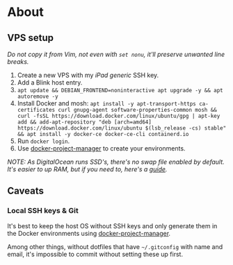 # About

## VPS setup

_Do not copy it from Vim, not even with `set nonu`, it'll preserve unwanted line breaks._

1. Create a new VPS with my _iPad generic_ SSH key.
2. Add a Blink host entry.
3. `apt update && DEBIAN_FRONTEND=noninteractive apt upgrade -y && apt autoremove -y`
4. Install Docker and mosh:
`apt install -y apt-transport-https ca-certificates curl gnupg-agent software-properties-common mosh && curl -fsSL https://download.docker.com/linux/ubuntu/gpg | apt-key add && add-apt-repository "deb [arch=amd64] https://download.docker.com/linux/ubuntu $(lsb_release -cs) stable" && apt install -y docker-ce docker-ce-cli containerd.io`
5. Run `docker login`.
6. Use [docker-project-manager](https://github.com/botanicus/docker-project-manager) to create your environments.

_NOTE: As DigitalOcean runs SSD's, there's no swap file enabled by default. It's easier to up RAM, but if you need to, here's a [guide](https://www.digitalocean.com/community/tutorials/how-to-add-swap-space-on-ubuntu-18-04#step-5-–-making-the-swap-file-permanent)._

## Caveats

### Local SSH keys & Git

It's best to keep the host OS without SSH keys and only generate them in the Docker environments using [docker-project-manager](https://github.com/botanicus/docker-project-manager).

Among other things, without dotfiles that have `~/.gitconfig` with name and email, it's impossible to commit without setting these up first.
